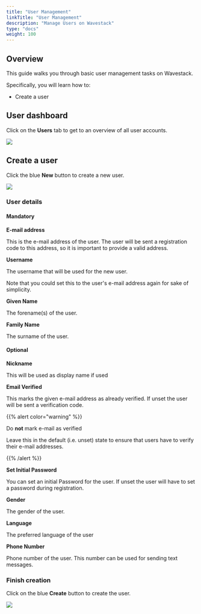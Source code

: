 ```yaml
---
title: "User Management"
linkTitle: "User Management"
description: "Manage Users on Wavestack"
type: "docs"
weight: 100
---
```

<!-- SPDX-License-Identifier: CC-BY-4.0 -->
<!-- Copyright (C) 2023 Wavecon GmbH -->

## Overview

This guide walks you through basic user management tasks on Wavestack.

Specifically, you will learn how to:

- Create a user

## User dashboard

Click on the **Users** tab to get to an overview of all user accounts.

![](/assets/iam/users/users-overview.png)


## Create a user

Click the blue **New** button to create a new user.

![](/assets/iam/users/users-new.png)

### User details

#### Mandatory

**E-mail address**

This is the e-mail address of the user. The user will be sent a
registration code to this address, so it is important to provide a
valid address.

**Username**

The username that will be used for the new user.

Note that you could set this to the user's e-mail address again for
sake of simplicity.

**Given Name**

The forename(s) of the user.

**Family Name**

The surname of the user.

#### Optional

**Nickname**

This will be used as display name if used

**Email Verified**

This marks the given e-mail address as already verified. If unset the
user will be sent a verification code.

{{% alert color="warning" %}}

Do **not** mark e-mail as verified

Leave this in the default (i.e. unset) state to ensure that users
have to verify their e-mail addresses.

{{% /alert %}}

**Set Initial Password**

You can set an initial Password for the user. If unset the user will
have to set a password during registration.

**Gender**

The gender of the user.

**Language**

The preferred language of the user

**Phone Number**

Phone number of the user. This number can be used for sending text
messages.

### Finish creation

Click on the blue **Create** button to create the user.

![](/assets/iam/users/users-new-create.png)
